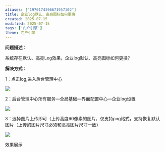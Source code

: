 ```yaml
---
aliases: ["1970174396671957102"]
title: 企业log默认、高亮图标如何更换
created: 2025-07-15
modified: 2025-07-15
tags: ['门户引擎']
theme: 门户引擎
---
```


**问题描述：**

系统存在默认、高亮Log效果，企业log默认、高亮图标如何更换?

**解决方式：**

1：点击log,进入后台管理中心

**![](https://myhelpdoc.oss-cn-heyuan.aliyuncs.com/mdimages/38743ae595b2f51b72e637e76818796a.jpg)**

2：后台管理中心所有服务—全局基础—界面配置中心—企业log设置

![](https://myhelpdoc.oss-cn-heyuan.aliyuncs.com/mdimages/667e1622293808394062fdbcdf168da4.jpg)

3：选择图片上传即可（上传高度60像素的图片，仅支持png格式，支持恢复默认图片（上传的图片尺寸必须和高亮图片尺寸一致）

![](https://myhelpdoc.oss-cn-heyuan.aliyuncs.com/mdimages/fee5450f5a450168f09f91e4d1d07a1f.jpg)

效果展示

